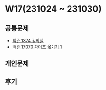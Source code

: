 # W17(231024 ~ 231030)

## 공통문제
- [백준 1374 강의실](https://www.acmicpc.net/problem/1374)
- [백준 17070 파이프 옮기기 1](https://www.acmicpc.net/problem/17070)

## 개인문제
<!-- - [백준 9461 파도반 수열](https://www.acmicpc.net/problem/9461) -->
<!-- - [백준 11403 경로 찾기](https://www.acmicpc.net/problem/11403) -->
<!-- - [백준 11727 2×n 타일링 2](https://www.acmicpc.net/problem/11727) -->

## 후기
<!-- - [플로이드-와샬 알고리즘](https://namu.wiki/w/%ED%94%8C%EB%A1%9C%EC%9D%B4%EB%93%9C-%EC%9B%8C%EC%85%9C%20%EC%95%8C%EA%B3%A0%EB%A6%AC%EC%A6%98) 공부하기

이번 주의 문제는 SWEA에서 풀어본 듯한 문제였다. 그래서 조금의 기억이 났기 때문에 조금 더 수월하게 풀 수 있었다.
연산자 끼워넣기 문제가 코드를 짜기 조금 복잡했던 것 같다. -->